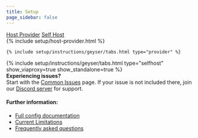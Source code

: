 ```yaml
---
title: Setup
page_sidebar: false
---
```

<div class="row gap-4 mx-0" role="tablist">
  <a class="col btn btn-outline-primary active" href="#" data-bs-toggle="tab" data-bs-target="#host-provider-options" type="button" role="tab" aria-controls="host-provider-options" aria-selected="true">Host Provider</a>
  <a class="col btn btn-outline-primary" href="#" data-bs-toggle="tab" data-bs-target="#self-host-options" type="button" role="tab" aria-controls="self-host-options" aria-selected="false">Self Host</a>
</div>

<div class="tab-content mt-4">
  <div id="host-provider-options" class="tab-pane fade show active" role="tabpanel">
    {% include setup/host-provider.html %}

    {% include setup/instructions/geyser/tabs.html type="provider" %}
  </div>

  <div id="self-host-options" class="tab-pane fade" role="tabpanel">
    {% include setup/instructions/geyser/tabs.html type="selfhost" show_viaproxy=true show_standalone=true %}
  </div>
</div>

<div class="alert alert-warning" role="alert">
  <b>Experiencing issues?</b> <br>
  Start with the <a href="/geyser/common-issues/">Common Issues</a> page.
  If your issue is not included there, join our <a href="https://discord.gg/geysermc">Discord server</a> for support.
</div>

<h4 class="mt-4">Further information:</h4>
<ul>
  <li><a href="/geyser/understanding-the-config/">Full config documentation</a></li>
  <li><a href="/geyser/current-limitations/">Current Limitations</a></li>
  <li><a href="/geyser/faq/">Frequently asked questions</a></li>
</ul>
